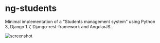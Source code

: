 # ng-students
Minimal implementation of a "Students management system" using Python 3, Django 1.7, Django-rest-framework and AngularJS.

![screenshot](http://i.imgur.com/HA18smP.png)
